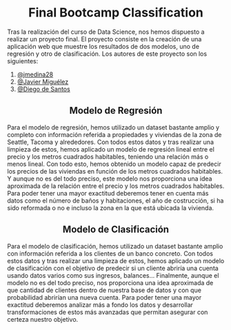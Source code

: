 <h1 align = "center">Final Bootcamp Classification</h1>

Tras la realización del curso de Data Science, nos hemos dispuesto a realizar un proyecto final.
El proyecto consiste en la creación de una aplicación web que muestre los resultados de dos modelos, uno de regresión y otro de clasificación.
Los autores de este proyecto son los siguientes:

1. [@jmedina28](https://github.com/jmedina28)
2. [@Javier Miguélez](https://github.com/Xavitheforce)
3. [@Diego de Santos](https://github.com/Diegodesantos1)

<h2 align = "center"> Modelo de Regresión</h2>

Para el modelo de regresión, hemos utilizado un dataset bastante amplio y completo con información referida a propiedades y viviendas de la zona de Seattle, Tacoma y alrededores. Con todos estos datos y tras realizar una limpieza de estos, hemos aplicado un modelo de regresión lineal entre el precio y los metros cuadrados habitables, teniendo una relación más o menos lineal. Con todo esto, hemos obtenido un modelo capaz de predecir los precios de las viviendas en función de los metros cuadrados habitables. Y aunque no es del todo preciso, este modelo nos proporciona una idea aproximada de la relación entre el precio y los metros cuadrados habitables. Para poder tener una mayor exactitud deberemos tener en cuenta más datos como el número de baños y habitaciones, el año de costrucción, si ha sido reformada o no e incluso la zona en la que está ubicada la vivienda.


<h2 align = "center"> Modelo de Clasificación</h2>

Para el modelo de clasificación, hemos utilizado un dataset bastante amplio con información referida a los clientes de un banco concreto. Con todos estos datos y tras realizar una limpieza de estos, hemos aplicado un modelo de clasificación con el objetivo de predecir si un cliente abriría una cuenta usando datos varios como sus ingresos, balances... Finalmente, aunque el modelo no es del todo preciso, nos proporciona una idea aproximada de que cantidad de clientes dentro de nuestra base de datos y con que probabilidad abrirían una nueva cuenta. Para poder tener una mayor exactitud deberemos analizar más a fondo los datos y desarrollar transformaciones de estos más avanzadas que permitan asegurar con certeza nuestro objetivo.
